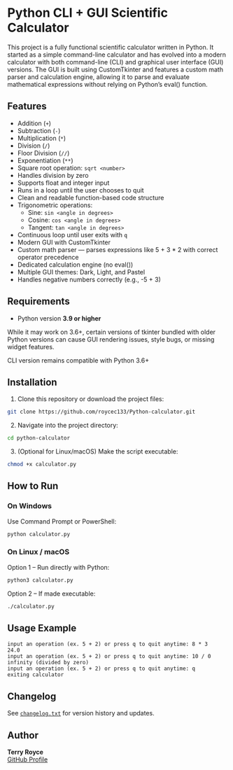 # Python CLI + GUI Scientific Calculator

This project is a fully functional scientific calculator written in Python. It started as a simple command-line calculator and has evolved into a modern calculator with both command-line (CLI) and graphical user interface (GUI) versions. The GUI is built using CustomTkinter and features a custom math parser and calculation engine, allowing it to parse and evaluate mathematical expressions without relying on Python’s eval() function.

## Features

- Addition (`+`)
- Subtraction (`-`)
- Multiplication (`*`)
- Division (`/`)
- Floor Division (`//`)
- Exponentiation (`**`)
- Square root operation: `sqrt <number>`
- Handles division by zero
- Supports float and integer input
- Runs in a loop until the user chooses to quit
- Clean and readable function-based code structure
- Trigonometric operations:
  - Sine: `sin <angle in degrees>`
  - Cosine: `cos <angle in degrees>`
  - Tangent: `tan <angle in degrees>`
- Continuous loop until user exits with `q`
- Modern GUI with CustomTkinter
- Custom math parser — parses expressions like 5 + 3 * 2 with correct operator precedence
- Dedicated calculation engine (no eval())
-  Multiple GUI themes: Dark, Light, and Pastel
- Handles negative numbers correctly (e.g., -5 + 3)

## Requirements

- Python version **3.9 or higher**

While it may work on 3.6+, certain versions of tkinter bundled with older Python versions can cause GUI rendering issues, style bugs, or missing widget features.

CLI version remains compatible with Python 3.6+

## Installation

1. Clone this repository or download the project files:

```bash
git clone https://github.com/roycec133/Python-calculator.git
```

2. Navigate into the project directory:

```bash
cd python-calculator
```

3. (Optional for Linux/macOS) Make the script executable:

```bash
chmod +x calculator.py
```

## How to Run

### On Windows

Use Command Prompt or PowerShell:

```bash
python calculator.py
```

### On Linux / macOS

Option 1 – Run directly with Python:

```bash
python3 calculator.py
```

Option 2 – If made executable:

```bash
./calculator.py
```

## Usage Example

```
input an operation (ex. 5 + 2) or press q to quit anytime: 8 * 3
24.0
input an operation (ex. 5 + 2) or press q to quit anytime: 10 / 0
infinity (divided by zero)
input an operation (ex. 5 + 2) or press q to quit anytime: q
exiting calculator
```

## Changelog

See [`changelog.txt`](changelog.txt) for version history and updates.

## Author

**Terry Royce**  
[GitHub Profile](https://github.com/roycec133)
